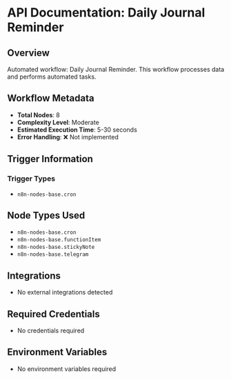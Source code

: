 # API Documentation: Daily Journal Reminder

## Overview
Automated workflow: Daily Journal Reminder. This workflow processes data and performs automated tasks.

## Workflow Metadata
- **Total Nodes**: 8
- **Complexity Level**: Moderate
- **Estimated Execution Time**: 5-30 seconds
- **Error Handling**: ❌ Not implemented

## Trigger Information
### Trigger Types
- `n8n-nodes-base.cron`

## Node Types Used
- `n8n-nodes-base.cron`
- `n8n-nodes-base.functionItem`
- `n8n-nodes-base.stickyNote`
- `n8n-nodes-base.telegram`

## Integrations
- No external integrations detected

## Required Credentials
- No credentials required

## Environment Variables
- No environment variables required
